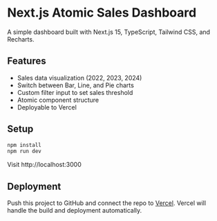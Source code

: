 # Next.js Atomic Sales Dashboard

A simple dashboard built with Next.js 15, TypeScript, Tailwind CSS, and Recharts.

## Features
- Sales data visualization (2022, 2023, 2024)
- Switch between Bar, Line, and Pie charts
- Custom filter input to set sales threshold
- Atomic component structure
- Deployable to Vercel

## Setup

```bash
npm install
npm run dev
```

Visit http://localhost:3000

## Deployment
Push this project to GitHub and connect the repo to [Vercel](https://vercel.com).
Vercel will handle the build and deployment automatically.
